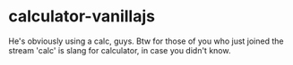 # calculator-vanillajs

He's obviously using a calc, guys. Btw for those of you who just joined the stream 'calc' is slang for calculator, in case you didn't know.